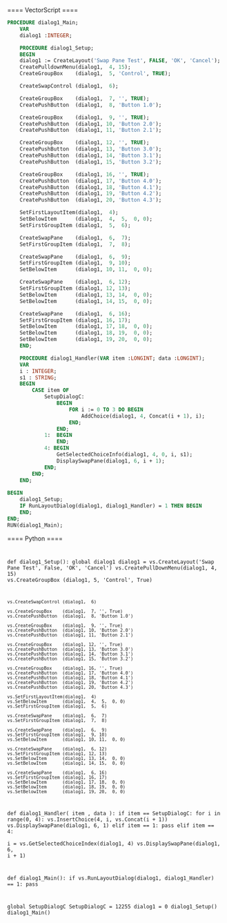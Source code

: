 ==== VectorScript ====
```pascal
PROCEDURE dialog1_Main;
	VAR
	dialog1 :INTEGER;

	PROCEDURE dialog1_Setup;
	BEGIN
	dialog1 := CreateLayout('Swap Pane Test', FALSE, 'OK', 'Cancel');
	CreatePulldownMenu(dialog1,  4, 15);
	CreateGroupBox    (dialog1,  5, 'Control', TRUE);

	CreateSwapControl (dialog1,  6);

	CreateGroupBox    (dialog1,  7, '', TRUE);
	CreatePushButton  (dialog1,  8, 'Button 1.0');

	CreateGroupBox    (dialog1,  9, '', TRUE);
	CreatePushButton  (dialog1, 10, 'Button 2.0');
	CreatePushButton  (dialog1, 11, 'Button 2.1');

	CreateGroupBox    (dialog1, 12, '', TRUE);
	CreatePushButton  (dialog1, 13, 'Button 3.0');
	CreatePushButton  (dialog1, 14, 'Button 3.1');
	CreatePushButton  (dialog1, 15, 'Button 3.2');

	CreateGroupBox    (dialog1, 16, '', TRUE);
	CreatePushButton  (dialog1, 17, 'Button 4.0');
	CreatePushButton  (dialog1, 18, 'Button 4.1');
	CreatePushButton  (dialog1, 19, 'Button 4.2');
	CreatePushButton  (dialog1, 20, 'Button 4.3');

	SetFirstLayoutItem(dialog1,  4);
	SetBelowItem      (dialog1,  4,  5,  0, 0);
	SetFirstGroupItem (dialog1,  5,  6);

	CreateSwapPane    (dialog1,  6,  7);
	SetFirstGroupItem (dialog1,  7,  8);

	CreateSwapPane    (dialog1,  6,  9);
	SetFirstGroupItem (dialog1,  9, 10);
	SetBelowItem      (dialog1, 10, 11,  0, 0);

	CreateSwapPane    (dialog1,  6, 12);
	SetFirstGroupItem (dialog1, 12, 13);
	SetBelowItem      (dialog1, 13, 14,  0, 0);
	SetBelowItem      (dialog1, 14, 15,  0, 0);

	CreateSwapPane    (dialog1,  6, 16);
	SetFirstGroupItem (dialog1, 16, 17);
	SetBelowItem      (dialog1, 17, 18,  0, 0);
	SetBelowItem      (dialog1, 18, 19,  0, 0);
	SetBelowItem      (dialog1, 19, 20,  0, 0);
	END;

	PROCEDURE dialog1_Handler(VAR item :LONGINT; data :LONGINT);
	VAR
	i : INTEGER;
	s1 : STRING;
	BEGIN
		CASE item OF
			SetupDialogC: 
				BEGIN
					FOR i := 0 TO 3 DO BEGIN 
						AddChoice(dialog1, 4, Concat(i + 1), i);
					END;
				END;
			1: 	BEGIN 
				END;
			4: BEGIN
				GetSelectedChoiceInfo(dialog1, 4, 0, i, s1);
				DisplaySwapPane(dialog1, 6, i + 1);
			END;
		END;	
	END;
	
BEGIN
	dialog1_Setup;
	IF RunLayoutDialog(dialog1, dialog1_Handler) = 1 THEN BEGIN
	END;
END;
RUN(dialog1_Main);

```

==== Python ====
<code lang="py">

def dialog1_Setup():
	global dialog1
	dialog1 = vs.CreateLayout('Swap Pane Test', False, 'OK', 'Cancel')
	vs.CreatePullDownMenu(dialog1,  4, 15)
	vs.CreateGroupBox    (dialog1,  5, 'Control', True)

	vs.CreateSwapControl (dialog1,  6)

	vs.CreateGroupBox    (dialog1,  7, '', True)
	vs.CreatePushButton  (dialog1,  8, 'Button 1.0')

	vs.CreateGroupBox    (dialog1,  9, '', True)
	vs.CreatePushButton  (dialog1, 10, 'Button 2.0')
	vs.CreatePushButton  (dialog1, 11, 'Button 2.1')

	vs.CreateGroupBox    (dialog1, 12, '', True)
	vs.CreatePushButton  (dialog1, 13, 'Button 3.0')
	vs.CreatePushButton  (dialog1, 14, 'Button 3.1')
	vs.CreatePushButton  (dialog1, 15, 'Button 3.2')

	vs.CreateGroupBox    (dialog1, 16, '', True)
	vs.CreatePushButton  (dialog1, 17, 'Button 4.0')
	vs.CreatePushButton  (dialog1, 18, 'Button 4.1')
	vs.CreatePushButton  (dialog1, 19, 'Button 4.2')
	vs.CreatePushButton  (dialog1, 20, 'Button 4.3')

	vs.SetFirstLayoutItem(dialog1,  4)
	vs.SetBelowItem      (dialog1,  4,  5,  0, 0)
	vs.SetFirstGroupItem (dialog1,  5,  6)

	vs.CreateSwapPane    (dialog1,  6,  7)
	vs.SetFirstGroupItem (dialog1,  7,  8)

	vs.CreateSwapPane    (dialog1,  6,  9)
	vs.SetFirstGroupItem (dialog1,  9, 10)
	vs.SetBelowItem      (dialog1, 10, 11,  0, 0)

	vs.CreateSwapPane    (dialog1,  6, 12)
	vs.SetFirstGroupItem (dialog1, 12, 13)
	vs.SetBelowItem      (dialog1, 13, 14,  0, 0)
	vs.SetBelowItem      (dialog1, 14, 15,  0, 0)

	vs.CreateSwapPane    (dialog1,  6, 16)
	vs.SetFirstGroupItem (dialog1, 16, 17)
	vs.SetBelowItem      (dialog1, 17, 18,  0, 0)
	vs.SetBelowItem      (dialog1, 18, 19,  0, 0)
	vs.SetBelowItem      (dialog1, 19, 20,  0, 0)


def dialog1_Handler( item , data ):
	if item == SetupDialogC:
		for i in range(0, 4): 
			vs.InsertChoice(4, i, vs.Concat(i + 1))
		vs.DisplaySwapPane(dialog1, 6, 1)
	elif item == 1:
		pass
	elif item == 4:			
		i = vs.GetSelectedChoiceIndex(dialog1, 4)
		vs.DisplaySwapPane(dialog1, 6, i + 1)

def dialog1_Main():	
	if vs.RunLayoutDialog(dialog1, dialog1_Handler) == 1:
		pass

global SetupDialogC	
SetupDialogC = 12255
dialog1 = 0
dialog1_Setup()
dialog1_Main()
```

